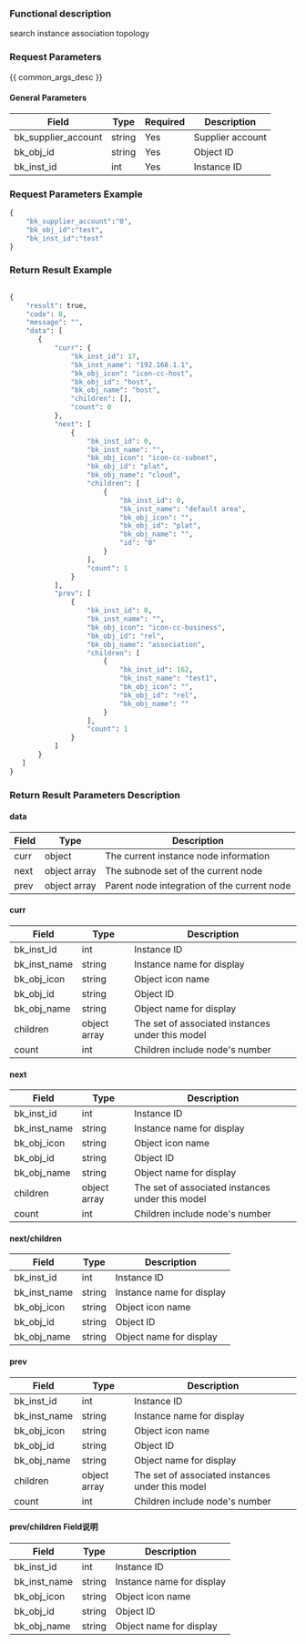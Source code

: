 ### Functional description

search instance association topology

### Request Parameters

{{ common_args_desc }}

#### General Parameters

| Field                |  Type      | Required	   |  Description                       |
|---------------------|------------|--------|-----------------------------|
|bk_supplier_account  |string|Yes |Supplier account|
|bk_obj_id            |string|Yes |Object ID|
|bk_inst_id           |int|Yes |Instance ID|


### Request Parameters Example

``` python
{
    "bk_supplier_account":"0",
    "bk_obj_id":"test",
    "bk_inst_id":"test"
}
```


### Return Result Example

```python

{
    "result": true,
    "code": 0,
    "message": "",
    "data": [
       {
           "curr": {
               "bk_inst_id": 17,
               "bk_inst_name": "192.168.1.1",
               "bk_obj_icon": "icon-cc-host",
               "bk_obj_id": "host",
               "bk_obj_name": "host",
               "children": [],
               "count": 0
           },
           "next": [
               {
                   "bk_inst_id": 0,
                   "bk_inst_name": "",
                   "bk_obj_icon": "icon-cc-subnet",
                   "bk_obj_id": "plat",
                   "bk_obj_name": "cloud",
                   "children": [
                       {
                           "bk_inst_id": 0,
                           "bk_inst_name": "default area",
                           "bk_obj_icon": "",
                           "bk_obj_id": "plat",
                           "bk_obj_name": "",
                           "id": "0"
                       }
                   ],
                   "count": 1
               }
           ],
           "prev": [
               {
                   "bk_inst_id": 0,
                   "bk_inst_name": "",
                   "bk_obj_icon": "icon-cc-business",
                   "bk_obj_id": "rel",
                   "bk_obj_name": "association",
                   "children": [
                       {
                           "bk_inst_id": 162,
                           "bk_inst_name": "test1",
                           "bk_obj_icon": "",
                           "bk_obj_id": "rel",
                           "bk_obj_name": ""
                       }
                   ],
                   "count": 1
               }
           ]
       }
   ]
}
```

### Return Result Parameters Description

#### data

| Field      | Type         | Description                 |
|-----------|--------------|----------------------|
| curr      | object       | The current instance node information   |
| next      | object array | The subnode set of the current node |
| prev      | object array | Parent node integration of the current node |


#### curr

| Field         | Type         | Description                          |
|--------------|--------------|-------------------------------|
| bk_inst_id   | int          | Instance ID                        |
| bk_inst_name | string       | Instance name for display            |
| bk_obj_icon  | string       | Object icon name                |
| bk_obj_id    | string       | Object ID                        |
| bk_obj_name  | string       | Object name for display            |
| children     | object array | The set of associated instances under this model|
| count        | int          | Children     include node's number   |


#### next

| Field         | Type         | Description                           |
|--------------|--------------|--------------------------------|
| bk_inst_id   | int          | Instance ID|the inst ID             |
| bk_inst_name | string       | Instance name for display             |
| bk_obj_icon  | string       | Object icon name                 |
| bk_obj_id    | string       | Object ID                         |
| bk_obj_name  | string       | Object name for display             |
| children     | object array | The set of associated instances under this model |
| count        | int          | Children include node's number         |

#### next/children

| Field         | Type      | Description               |
|--------------|-----------|--------------------|
| bk_inst_id   |int        | Instance ID             |
| bk_inst_name |string     | Instance name for display |
| bk_obj_icon  |string     | Object icon name     |
| bk_obj_id    |string     | Object ID             |
| bk_obj_name  |string     | Object name for display |



#### prev

| Field         | Type         | Description                           |
|--------------|--------------|--------------------------------|
| bk_inst_id   | int          | Instance ID|the inst ID             |
| bk_inst_name | string       | Instance name for display             |
| bk_obj_icon  | string       | Object icon name                 |
| bk_obj_id    | string       | Object ID                         |
| bk_obj_name  | string       | Object name for display             |
| children     | object array | The set of associated instances under this model |
| count        | int          | Children include node's number        |

#### prev/children Field说明

| Field        | Type   | Description               |
|-------------|--------|--------------------|
|bk_inst_id   | int    | Instance ID|the inst ID |
|bk_inst_name | string | Instance name for display |
|bk_obj_icon  | string | Object icon name     |
|bk_obj_id    | string | Object ID             |
|bk_obj_name  | string | Object name for display |
